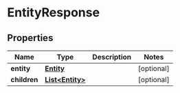 
# EntityResponse

## Properties
Name | Type | Description | Notes
------------ | ------------- | ------------- | -------------
**entity** | [**Entity**](Entity.md) |  |  [optional]
**children** | [**List&lt;Entity&gt;**](Entity.md) |  |  [optional]



